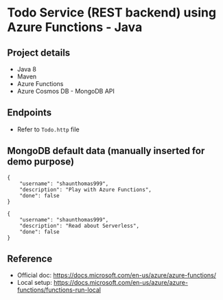 # Todo Service (REST backend) using Azure Functions - Java

## Project details

* Java 8
* Maven
* Azure Functions
* Azure Cosmos DB - MongoDB API

## Endpoints

* Refer to `Todo.http` file

## MongoDB default data (manually inserted for demo purpose)

```
{
    "username": "shaunthomas999",
    "description": "Play with Azure Functions",
    "done": false
}

{
    "username": "shaunthomas999",
    "description": "Read about Serverless",
    "done": false
}
```

## Reference

* Official doc: https://docs.microsoft.com/en-us/azure/azure-functions/
* Local setup: https://docs.microsoft.com/en-us/azure/azure-functions/functions-run-local
